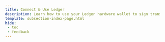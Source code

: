 ```yaml
---
title: Connect & Use Ledger
description: Learn how to use your Ledger hardware wallet to sign transactions on Moonbeam networks using the native Moonbeam and Moonriver apps and the Ethereum app.
template: subsection-index-page.html
hide: 
 - toc
 - feedback
---
```


